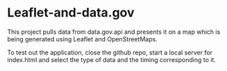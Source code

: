 # Leaflet-and-data.gov

This project pulls data from data.gov.api and presents it on a map which is being generated using Leaflet and OpenStreetMaps.

To test out the application, close the github repo, start a local server for index.html and select the type of data and the timing corresponding to it.
